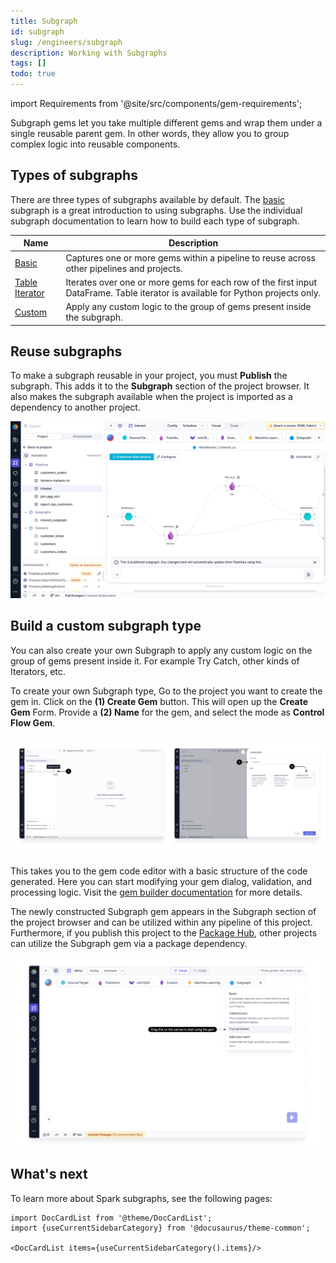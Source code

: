 ```yaml
---
title: Subgraph
id: subgraph
slug: /engineers/subgraph
description: Working with Subgraphs
tags: []
todo: true
---
```


import Requirements from '@site/src/components/gem-requirements';

<Requirements
  python_package_name=""
  python_package_version=""
  scala_package_name=""
  scala_package_version=""
  scala_lib=""
  python_lib=""
  uc_single="14.3+"
  uc_shared="14.3+"
  livy="3.0.1+"
/>

Subgraph gems let you take multiple different gems and wrap them under a single reusable parent gem. In other words, they allow you to group complex logic into reusable components.

## Types of subgraphs

There are three types of subgraphs available by default. The [basic](/engineers/basic-subgraph) subgraph is a great introduction to using subgraphs. Use the individual subgraph documentation to learn how to build each type of subgraph.

| Name                                        | Description                                                                                                                     |
| ------------------------------------------- | ------------------------------------------------------------------------------------------------------------------------------- |
| [Basic](/engineers/basic-subgraph)          | Captures one or more gems within a pipeline to reuse across other pipelines and projects.                                       |
| [Table Iterator](/engineers/table-iterator) | Iterates over one or more gems for each row of the first input DataFrame. Table iterator is available for Python projects only. |
| [Custom](#build-a-custom-subgraph-type)     | Apply any custom logic to the group of gems present inside the subgraph.                                                        |

## Reuse subgraphs

To make a subgraph reusable in your project, you must **Publish** the subgraph. This adds it to the **Subgraph** section of the project browser. It also makes the subgraph available when the project is imported as a dependency to another project.

![Published subgraph](img/published-subgraph.png)

## Build a custom subgraph type

You can also create your own Subgraph to apply any custom logic on the group of gems present inside it. For example Try Catch, other kinds of Iterators, etc.

To create your own Subgraph type, Go to the project you want to create the gem in.
Click on the **(1) Create Gem** button. This will open up the **Create Gem** Form. Provide a **(2) Name** for the gem, and select the mode as **Control Flow Gem**.

![Create_subgraph_gem](img/create_subgraph_type.png)

This takes you to the gem code editor with a basic structure of the code generated. Here you can start modifying your gem dialog, validation, and processing logic. Visit the [gem builder documentation](/docs/extensibility/gem-builder/spark-gem-builder.md) for more details.

The newly constructed Subgraph gem appears in the Subgraph section of the project browser and can be utilized within any pipeline of this project. Furthermore, if you publish this project to the [Package Hub](/engineers/package-hub), other projects can utilize the Subgraph gem via a package dependency.

![Use_subgraph](img/Use_new_subgraph.png)

## What's next

To learn more about Spark subgraphs, see the following pages:

```mdx-code-block
import DocCardList from '@theme/DocCardList';
import {useCurrentSidebarCategory} from '@docusaurus/theme-common';

<DocCardList items={useCurrentSidebarCategory().items}/>
```
